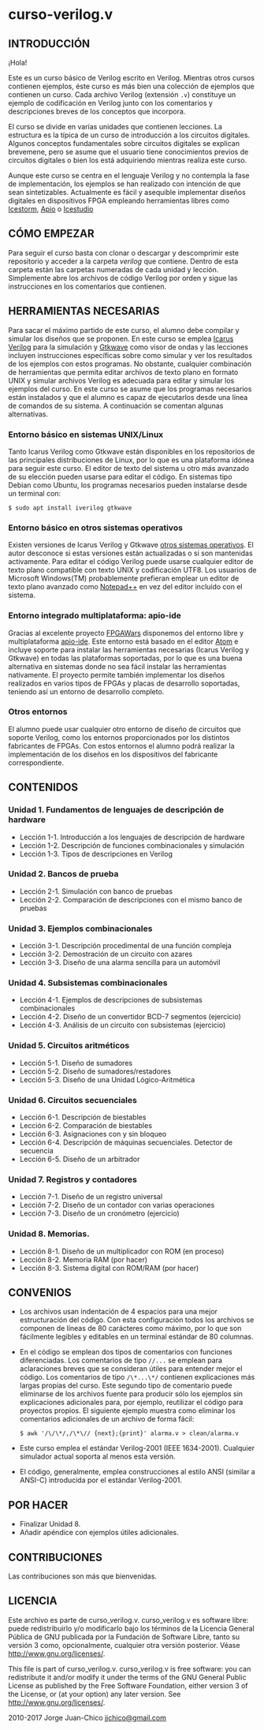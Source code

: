 # curso-verilog.v

## INTRODUCCIÓN

¡Hola!

Este es un curso básico de Verilog escrito en Verilog. Mientras otros cursos
contienen ejemplos, éste curso es más bien una colección de ejemplos que
contienen un curso. Cada archivo Verilog (extensión `.v`) constituye un ejemplo
de codificación en Verilog junto con los comentarios y descripciones breves de
los conceptos que incorpora.

El curso se divide en varias unidades que contienen lecciones. La estructura es
la típica de un curso de introducción a los circuitos digitales. Algunos
conceptos fundamentales sobre circuitos digitales se explican brevemene, pero se
asume que el usuario tiene conocimientos previos de circuitos digitales o bien
los está adquiriendo mientras realiza este curso.

Aunque este curso se centra en el lenguaje Verilog y no contempla la fase de
implementación, los ejemplos se han realizado con intención de que sean
sintetizables. Actualmente es fácil y asequible implementar diseños digitales
en dispositivos FPGA empleando herramientas libres como
[Icestorm](https://github.com/cliffordwolf/icestorm),
[Apio](https://github.com/FPGAwars/apio) o
[Icestudio](https://github.com/FPGAwars/icestudio)

## CÓMO EMPEZAR

Para seguir el curso basta con clonar o descargar y descomprimir este
repositorio y acceder a la carpeta *verilog* que contiene. Dentro de esta
carpeta están las carpetas numeradas  de cada unidad y lección. Simplemente abre
los archivos de código Verilog por orden y sigue las instrucciones en los
comentarios que contienen.

## HERRAMIENTAS NECESARIAS

Para sacar el máximo partido de este curso, el alumno debe compilar y simular
los diseños que se proponen. En este curso se emplea [Icarus Verilog][1] para la
simulación y [Gtkwave][2] como visor de ondas y las lecciones incluyen
instrucciones específicas sobre como simular y ver los resultados de los
ejemplos con estos programas. No obstante, cualquier combinación de herramientas
que permita editar archivos de texto plano en formato UNIX y simular archivos
Verilog es adecuada para editar y simular los ejemplos del curso. En este curso
se asume que los programas necesarios están instalados y que el alumno es capaz
de ejecutarlos desde una línea de comandos de su sistema. A continuación se
comentan algunas alternativas.

### Entorno básico en sistemas UNIX/Linux

Tanto Icarus Verilog como Gtkwave están disponibles en los repositorios de las
principales distribuciones de Linux, por lo que es una plataforma idónea para
seguir este curso. El editor de texto del sistema u otro más avanzado de su
elección pueden usarse para editar el código. En sistemas tipo Debian como
Ubuntu, los programas necesarios pueden instalarse desde un terminal con:

    $ sudo apt install iverilog gtkwave

### Entorno básico en otros sistemas operativos

Existen versiones de Icarus Verilog y Gtkwave [otros sistemas operativos][3]. El
autor desconoce si estas versiones están actualizadas o si son mantenidas
activamente. Para editar el código Verilog puede usarse cualquier editor de
texto plano compatible con texto UNIX y codificación UTF8. Los usuarios de
Microsoft Windows(TM) probablemente prefieran emplear un editor de texto plano
avanzado como [Notepad++][4] en vez del editor incluído con el sistema.

### Entorno integrado multiplataforma: apio-ide

Gracias al excelente proyecto [FPGAWars](https://github.com/FPGAwars) disponemos
del entorno libre y multiplataforma [apio-ide][5]. Este entorno está basado en
el editor [Atom](https://github.com/atom/atom) e incluye soporte para instalar
las herramientas necesarias (Icarus Verilog y Gtkwave) en todas las plataformas
soportadas, por lo que es una buena alternativa en sistemas donde no sea fácil
instalar las herramientas nativamente. El proyecto permite también implementar
los diseños realizados en varios tipos de FPGAs y placas de desarrollo
soportadas, teniendo así un entorno de desarrollo completo.

### Otros entornos

El alumno puede usar cualquier otro entorno de diseño de circuitos que soporte
Verilog, como los entornos proporcionados por los distintos fabricantes de
FPGAs. Con estos entornos el alumno podrá realizar la implementación de los
diseños en los dispositivos del fabricante correspondiente.

[1]: http://www.icarus.com/eda/verilog/
[2]: http://gtkwave.sourceforge.net/
[3]: http://bleyer.org/icarus/
[4]: http://notepad-plus-plus.org/
[5]: https://github.com/FPGAwars/apio-ide

## CONTENIDOS

### Unidad 1. Fundamentos de lenguajes de descripción de hardware

  * Lección 1-1. Introducción a los lenguajes de descripción de hardware
  * Lección 1-2. Descripción de funciones combinacionales y simulación
  * Lección 1-3. Tipos de descripciones en Verilog

### Unidad 2. Bancos de prueba

  * Lección 2-1. Simulación con banco de pruebas
  * Lección 2-2. Comparación de descripciones con el mismo banco de pruebas

### Unidad 3. Ejemplos combinacionales

  * Lección 3-1. Descripción procedimental de una función compleja
  * Lección 3-2. Demostración de un circuito con azares
  * Lección 3-3. Diseño de una alarma sencilla para un automóvil

### Unidad 4. Subsistemas combinacionales

  * Lección 4-1. Ejemplos de descripciones de subsistemas combinacionales
  * Lección 4-2. Diseño de un convertidor BCD-7 segmentos (ejercicio)
  * Lección 4-3. Análisis de un circuito con subsistemas (ejercicio)

### Unidad 5. Circuitos aritméticos

  * Lección 5-1. Diseño de sumadores
  * Lección 5-2. Diseño de sumadores/restadores
  * Lección 5-3. Diseño de una Unidad Lógico-Aritmética

### Unidad 6. Circuitos secuenciales

  * Lección 6-1. Descripción de biestables
  * Lección 6-2. Comparación de biestables
  * Lección 6-3. Asignaciones con y sin bloqueo
  * Lección 6-4. Descripción de máquinas secuenciales. Detector de secuencia
  * Lección 6-5. Diseño de un arbitrador

### Unidad 7. Registros y contadores

  * Lección 7-1. Diseño de un registro universal
  * Lección 7-2. Diseño de un contador con varias operaciones
  * Lección 7-3. Diseño de un cronómetro (ejercicio)

### Unidad 8. Memorias.

  * Lección 8-1. Diseño de un multiplicador con ROM (en proceso)
  * Lección 8-2. Memoria RAM (por hacer)
  * Lección 8-3. Sistema digital con ROM/RAM (por hacer)

## CONVENIOS

  * Los archivos usan indentación de 4 espacios para una mejor estructuración
    del código. Con esta configuración todos los archivos se componen de líneas
    de 80 carácteres como máximo, por lo que son fácilmente legibles y editables
    en un terminal estándar de 80 columnas.

  * En el código se emplean dos tipos de comentarios con funciones
    diferenciadas. Los comentarios de tipo `//...` se emplean para aclaraciones
    breves que se consideran útiles para entender mejor el código. Los
    comentarios de tipo `/\*...\*/` contienen explicaciones más largas propias del
    curso. Este segundo tipo de comentario puede eliminarse de los archivos
    fuente para producir sólo los ejemplos sin explicaciones adicionales para,
    por ejemplo, reutilizar el código para proyectos propios. El siguiente
    ejemplo muestra como eliminar los comentarios adicionales de un archivo de
    forma fácil:

        $ awk '/\/\*/,/\*\// {next};{print}' alarma.v > clean/alarma.v

  * Este curso emplea el estándar Verilog-2001 (IEEE 1634-2001). Cualquier simulador actual soporta al menos esta versión.

  * El código, generalmente, emplea construcciones al estilo ANSI (similar a
    ANSI-C) introducida por el estándar Verilog-2001.

## POR HACER

  * Finalizar Unidad 8.
  * Añadir apéndice con ejemplos útiles adicionales.

## CONTRIBUCIONES

Las contribuciones son más que bienvenidas.

## LICENCIA

Este archivo es parte de curso_verilog.v. curso_verilog.v es software libre:
puede redistribuirlo y/o modificarlo bajo los términos de la Licencia General
Pública de GNU publicada por la Fundación de Software Libre, tanto su versión 3
como, opcionalmente, cualquier otra versión posterior.
Véase <http://www.gnu.org/licenses/>.                           

This file is part of curso_verilog.v. curso_verilog.v is free software: you can
redistribute it and/or modify it under the terms of the GNU General Public
License as published by the Free Software Foundation, either version 3 of the
License, or (at your option) any later version.
See <http://www.gnu.org/licenses/>.                                        

2010-2017 Jorge Juan-Chico <jjchico@gmail.com>
